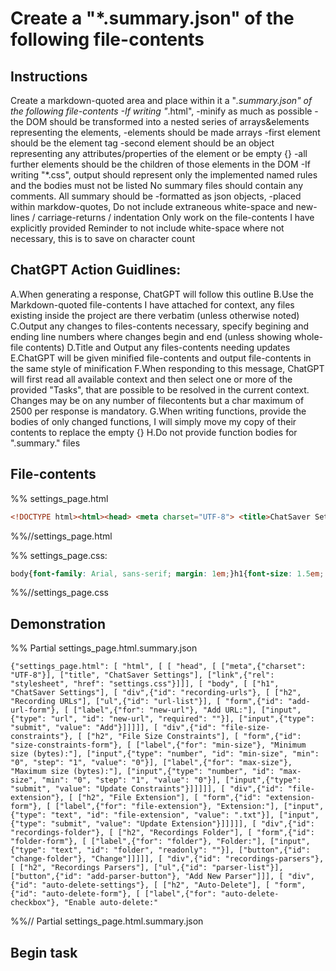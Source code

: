 # Create a "*.summary.json" of the following file-contents

## Instructions
Create a markdown-quoted area and place within it a "*.summary.json" of the following file-contents
 -If writing "*.html", 
   -minify as much as possible
   -the DOM should be transformed into a nested series of arrays&elements representing the elements, 
      -elements should be made arrays
         -first element should be the element tag
         -second element should be an object representing any attributes/properties of the element or be empty {}
         -all further elements should be the children of those elements in the DOM
 -If writing "*.css", output should represent only the implemented named rules and the bodies must not be listed
No summary files should contain any comments.
All summary should be 
   -formatted as json objects, 
   -placed within markdow-quotes, 
Do not include extraneous white-space and new-lines / carriage-returns / indentation
Only work on the file-contents I have explicitly provided
Reminder to not include white-space where not necessary, this is to save on character count

## ChatGPT Action Guidlines:
  A.When generating a response, ChatGPT will follow this outline
  B.Use the Markdown-quoted file-contents I have attached for context, any files existing inside the project are there verbatim (unless otherwise noted)
  C.Output any changes to files-contents necessary, specify begining and ending line numbers where changes begin and end (unless showing whole-file contents)
  D.Title and Output any files-contents needing updates
  E.ChatGPT will be given minified file-contents and output file-contents in the same style of minification
  F.When responding to this message, ChatGPT will first read all available context and then select one or more of the provided "Tasks", that are possible to be resolved in the current context. Changes may be on any number of filecontents but a char maximum of 2500 per response is mandatory.
  G.When writing functions, provide the bodies of only changed functions, I will simply move my copy of their contents to replace the empty {}
  H.Do not provide function bodies for ".summary." files


## File-contents

%% settings_page.html
```html
<!DOCTYPE html><html><head> <meta charset="UTF-8"> <title>ChatSaver Settings</title> <link rel="stylesheet" href="settings.css"></head><body> <h1>ChatSaver Settings</h1> <div id="recording-urls"> <h2>Recording URLs</h2> <ul id="url-list"></ul> <form id="add-url-form"> <label for="new-url">Add URL:</label> <input type="url" id="new-url" required> <input type="submit" value="Add"> </form> <\/div><div id="file-size-constraints"> <h2>File Size Constraints</h2> <form id="size-constraints-form"> <label for="min-size">Minimum size (bytes):</label> <input type="number" id="min-size" min="0" step="1" value="0"> <label for="max-size">Maximum size (bytes):</label> <input type="number" id="max-size" min="0" step="1" value="0"> <input type="submit" value="Update Constraints"> </form> <\/div><div id="file-extension"> <h2>File Extension</h2> <form id="extension-form"> <label for="file-extension">Extension:</label> <input type="text" id="file-extension" value=".txt"> <input type="submit" value="Update Extension"> </form> <\/div><div id="recordings-folder"> <h2>Recordings Folder</h2> <form id="folder-form"> <label for="folder">Folder:</label> <input type="text" id="folder" readonly> <button id="change-folder">Change</button> </form> <\/div><div id="recordings-parsers"> <h2>Recordings Parsers</h2> <ul id="parser-list"></ul> <button id="add-parser-button">Add New Parser</button> <\/div><div id="auto-delete-settings"> <h2>Auto-Delete</h2> <form id="auto-delete-form"> <label for="auto-delete-checkbox">Enable auto-delete:</label> <input type="checkbox" id="auto-delete-checkbox" name="auto-delete-checkbox" checked> <br><label for="min-age">Minimum age (days):</label> <input type="number" id="min-age" min="0" step="1" value="7"> <input type="submit" value="Update Settings"> </form> <\/div><div id="file-browser"> <h2>Recorded Responses Browser</h2> <button id="open-file-browser">Open File Browser</button> <p>Current recordings folder:<\/p><label id="folder-label"></label> <\/div><div id="auto-save-settings"> <h2>Auto-Save</h2> <form id="auto-save-form"> <label for="auto-save-checkbox">Enable auto-save:</label> <input type="checkbox" id="auto-save-checkbox" name="auto-save-checkbox" checked> <br><label for="save-interval">Save interval (seconds):</label> <input type="number" id="save-interval" min="1" step="1" value="10"> <input type="submit" value="Update Settings"> </form> <\/div><script src="settings.js"></script></body></html>
```
%%//settings_page.html

%% settings_page.css: 
```css
body{font-family: Arial, sans-serif; margin: 1em;}h1{font-size: 1.5em; margin-bottom: 1em;}ul{list-style: none; margin: 0; padding: 0;}li{display: flex; justify-content: space-between; align-items: center; margin-bottom: 0.5em;}label{display: block; margin-bottom: 0.5em;}input{font-size: 1em; padding: 0.5em; border-radius: 4px; border: 1px solid #ccc;}button{font-size: 1em; padding: 0.5em; border-radius: 4px; border: 1px solid #ccc; cursor: pointer; background-color: #f8f8f8; transition: background-color 0.2s;}button:hover{background-color: #e8e8e8;}input[type="submit"]{width: 100%; margin-top: 1em; background-color: #f8f8f8; border: 1px solid #ccc; border-radius: 4px; font-size: 1em; padding: 0.5em; cursor: pointer; transition: background-color 0.2s;}input[type="submit"]:hover{background-color: #e8e8e8;}
```
%%//settings_page.css

## Demonstration

%% Partial settings_page.html.summary.json
```
{"settings_page.html": [ "html", [ [ "head", [ ["meta",{"charset": "UTF-8"}], ["title", "ChatSaver Settings"], ["link",{"rel": "stylesheet", "href": "settings.css"}]]], [ "body", [ ["h1", "ChatSaver Settings"], [ "div",{"id": "recording-urls"}, [ ["h2", "Recording URLs"], ["ul",{"id": "url-list"}], [ "form",{"id": "add-url-form"}, [ ["label",{"for": "new-url"}, "Add URL:"], ["input",{"type": "url", "id": "new-url", "required": ""}], ["input",{"type": "submit", "value": "Add"}]]]]], [ "div",{"id": "file-size-constraints"}, [ ["h2", "File Size Constraints"], [ "form",{"id": "size-constraints-form"}, [ ["label",{"for": "min-size"}, "Minimum size (bytes):"], ["input",{"type": "number", "id": "min-size", "min": "0", "step": "1", "value": "0"}], ["label",{"for": "max-size"}, "Maximum size (bytes):"], ["input",{"type": "number", "id": "max-size", "min": "0", "step": "1", "value": "0"}], ["input",{"type": "submit", "value": "Update Constraints"}]]]]], [ "div",{"id": "file-extension"}, [ ["h2", "File Extension"], [ "form",{"id": "extension-form"}, [ ["label",{"for": "file-extension"}, "Extension:"], ["input",{"type": "text", "id": "file-extension", "value": ".txt"}], ["input",{"type": "submit", "value": "Update Extension"}]]]]], [ "div",{"id": "recordings-folder"}, [ ["h2", "Recordings Folder"], [ "form",{"id": "folder-form"}, [ ["label",{"for": "folder"}, "Folder:"], ["input",{"type": "text", "id": "folder", "readonly": ""}], ["button",{"id": "change-folder"}, "Change"]]]]], [ "div",{"id": "recordings-parsers"}, [ ["h2", "Recordings Parsers"], ["ul",{"id": "parser-list"}], ["button",{"id": "add-parser-button"}, "Add New Parser"]]], [ "div",{"id": "auto-delete-settings"}, [ ["h2", "Auto-Delete"], [ "form",{"id": "auto-delete-form"}, [ ["label",{"for": "auto-delete-checkbox"}, "Enable auto-delete:"
```
%%// Partial settings_page.html.summary.json

## Begin task
